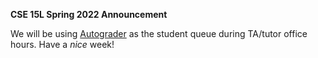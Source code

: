 __CSE 15L Spring 2022 Announcement__

We will be using [Autograder](https://autograder.ucsd.edu/)
as the student queue during TA/tutor office hours.
Have a _nice_ week!
